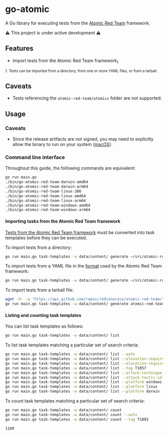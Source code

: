 # go-atomic

A Go library for executing tests from the [Atomic Red Team](https://github.com/redcanaryco/atomic-red-team) framework.

⚠️ This project is under active development ⚠️

## Features

- Import tests from the Atomic Red Team framework<sub>1</sub>

<sub>1. Tests can be imported from a directory, from one or more YAML files, or from a tarball.</sub>

## Caveats

- Tests referencing the `atomic-red-team/atomics` folder are not supported.

## Usage

### Caveats

- Since the release artifacts are not signed, you may need to explicitly allow the binary to run on your system ([macOS](docs/troubleshooting/darwin/README.md)).

### Command line interface

Throughout this guide, the following commands are equivalent:

```bash
go run main.go
./bin/go-atomic-red-team-darwin-amd64
./bin/go-atomic-red-team-darwin-arm64
./bin/go-atomic-red-team-linux-386
./bin/go-atomic-red-team-linux-amd64
./bin/go-atomic-red-team-linux-arm64
./bin/go-atomic-red-team-windows-amd64
./bin/go-atomic-red-team-windows-arm64
```

#### Importing tasks from the Atomic Red Team framework

[Tests from the Atomic Red Team framework](https://github.com/redcanaryco/atomic-red-team/tree/master/atomics) must be converted into task templates before they can be executed.

To import tests from a directory:

```bash
go run main.go task-templates -w data/content/ generate ~/src/atomic-red-team
```

To import tests from a YAML file in the [format](https://github.com/redcanaryco/atomic-red-team/blob/master/atomic_red_team/atomic_test_template.yaml) used by the Atomic Red Team framework:

```bash
go run main.go task-templates -w data/content/ generate ~/src/atomic-red-team/atomics/T1087.001/T1087.001.yaml
```

To import tests from a tarball file:

```bash
wget -O- -q "https://api.github.com/repos/redcanaryco/atomic-red-team/tarball" > atomic-red-team.tar.gz
go run main.go task-templates -w data/content/ generate atomic-red-team.tar.gz
```

#### Listing and counting task templates

You can list task templates as follows:

```bash
go run main.go task-templates -w data/content/ list
```

To list task templates matching a particular set of search criteria:

```bash
go run main.go task-templates -w data/content/ list --auto
go run main.go task-templates -w data/content/ list --elevation-required=true
go run main.go task-templates -w data/content/ list --elevation-required=false
go run main.go task-templates -w data/content/ list --tag T1057
go run main.go task-templates -w data/content/ list --attack-technique-id T1057
go run main.go task-templates -w data/content/ list --attack-tactic-id TA0007
go run main.go task-templates -w data/content/ list --platform windows
go run main.go task-templates -w data/content/ list --platform linux
go run main.go task-templates -w data/content/ list --platform darwin
```

To count task templates matching a particular set of search criteria:

```bash
go run main.go task-templates -w data/content/ count
go run main.go task-templates -w data/content/ count --auto
go run main.go task-templates -w data/content/ count --tag T1003
```

```text
1109
```

